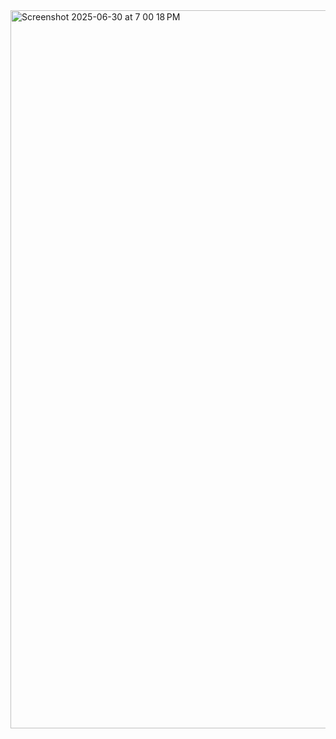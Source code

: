 <img width="1149" alt="Screenshot 2025-06-30 at 7 00 18 PM" src="https://github.com/user-attachments/assets/0b4fdab3-91ec-4b43-9f84-e464602ac267" />
